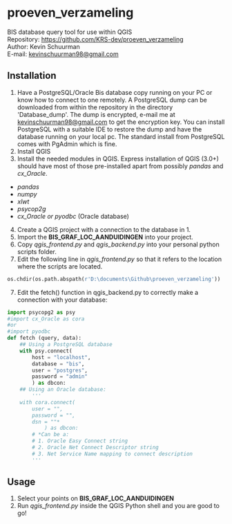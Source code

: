 # proeven_verzameling
BIS database query tool for use within QGIS  
Repository: https://github.com/KRS-dev/proeven_verzameling  
Author: Kevin Schuurman  
E-mail: kevinschuurman98@gmail.com  

## Installation 
1.  Have a PostgreSQL/Oracle Bis database copy running on your PC or know how to connect to one remotely. A PostgreSQL dump can be downloaded from within the repository in the directory 'Database_dump'. The dump is encrypted, e-mail me at kevinschuurman98@gmail.com to get the encryption key. You can install PostgreSQL with a suitable IDE to restore the dump and have the database running on your local pc. The standard install from PostgreSQL comes with PgAdmin which is fine.
2. Install QGIS
3. Install the needed modules in QGIS. Express installation of QGIS (3.0+) should have most of those pre-installed apart from possibly *pandas* and *cx_Oracle*.
* *pandas*
* *numpy*
* *xlwt*
* *psycop2g*
* *cx_Oracle or pyodbc* (Oracle database)
4. Create a QGIS project with a connection to the database in 1.
5. Import the **BIS_GRAF_LOC_AANDUIDINGEN** into your project.
6. Copy *qgis_frontend.py* and *qgis_backend.py* into your personal python scripts folder.
7. Edit the following line in *qgis_frontend.py* so that it refers to the location where the scripts are located.
```python 
os.chdir(os.path.abspath(r'D:\documents\Github\proeven_verzameling'))
``` 
7. Edit the fetch() function in qgis_backend.py to correctly make a connection with your database:

  ```python
  import psycopg2 as psy
  #import cx_Oracle as cora 
  #or
  #import pyodbc
  def fetch (query, data):
      ## Using a PostgreSQL database
      with psy.connect(
          host = "localhost",
          database = "bis",
          user = "postgres",
          password = "admin"
          ) as dbcon:
      ## Using an Oracle database:
          '''
      with cora.connect(
          user = "",
          password = "",
          dsn = ""*
              ) as dbcon:
          # *Can be a: 
          # 1. Oracle Easy Connect string
          # 2. Oracle Net Connect Descriptor string
          # 3. Net Service Name mapping to connect description
          '''
```
## Usage
1. Select your points on **BIS_GRAF_LOC_AANDUIDINGEN**
2. Run *qgis_frontend.py* inside the QGIS Python shell and you are good to go!
